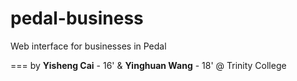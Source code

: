 # pedal-business
Web interface for businesses in Pedal

===
by **Yisheng Cai** - 16' & **Yinghuan Wang** - 18' @ Trinity College
